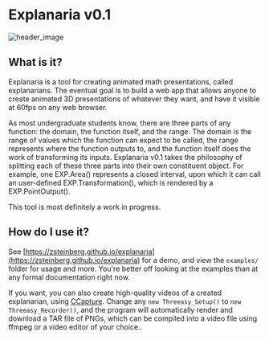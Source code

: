 # Explanaria v0.1

![header_image](https://user-images.githubusercontent.com/1816168/36337723-37afc1bc-136b-11e8-81cb-4ce907384ad7.png)

## What is it?

Explanaria is a tool for creating animated math presentations, called explanarians. The eventual goal is to build a web app that allows anyone to create animated 3D presentations of whatever they want, and have it visible at 60fps on any web browser.

As most undergraduate students know, there are three parts of any function: the domain, the function itself, and the range. The domain is the range of values which the function can expect to be called, the range represents where the function outputs to, and the function itself does the work of transforming its inputs. Explanaria v0.1 takes the philosophy of splitting each of these three parts into their own constituent object. For example, one EXP.Area() represents a closed interval, upon which it can call an user-defined EXP.Transformation(), which is rendered by a EXP.PointOutput(). 

This tool is most definitely a work in progress.

## How do I use it?

See [https://zsteinberg.github.io/explanaria](https://zsteinberg.github.io/explanaria) for a demo, and view the `examples/` folder for usage and more. You're better off looking at the examples than at any formal documentation right now.

If you want, you can also create high-quality videos of a created explanarian, using [CCapture](https://github.com/spite/ccapture.js/). Change any `new Threeasy_Setup()` to `new Threeasy_Recorder()`, and the program will automatically render and download a TAR file of PNGs, which can be compiled into a video file using ffmpeg or a video editor of your choice..
